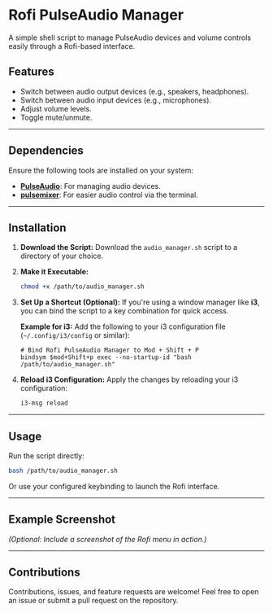# **Rofi PulseAudio Manager**

A simple shell script to manage PulseAudio devices and volume controls easily through a Rofi-based interface.

## **Features**
- Switch between audio output devices (e.g., speakers, headphones).
- Switch between audio input devices (e.g., microphones).
- Adjust volume levels.
- Toggle mute/unmute.

---

## **Dependencies**
Ensure the following tools are installed on your system:
- [**PulseAudio**](https://www.freedesktop.org/wiki/Software/PulseAudio/): For managing audio devices.
- [**pulsemixer**](https://github.com/GeorgeFilipkin/pulsemixer): For easier audio control via the terminal.

---

## **Installation**

1. **Download the Script:**
   Download the `audio_manager.sh` script to a directory of your choice.

2. **Make it Executable:**
   ```bash
   chmod +x /path/to/audio_manager.sh
   ```

3. **Set Up a Shortcut (Optional):**
   If you're using a window manager like **i3**, you can bind the script to a key combination for quick access.

   **Example for i3:**
   Add the following to your i3 configuration file (`~/.config/i3/config` or similar):
   ```plaintext
   # Bind Rofi PulseAudio Manager to Mod + Shift + P
   bindsym $mod+Shift+p exec --no-startup-id "bash /path/to/audio_manager.sh"
   ```

4. **Reload i3 Configuration:**
   Apply the changes by reloading your i3 configuration:
   ```bash
   i3-msg reload
   ```

---

## **Usage**

Run the script directly:
```bash
bash /path/to/audio_manager.sh
```

Or use your configured keybinding to launch the Rofi interface.

---

## **Example Screenshot**
*(Optional: Include a screenshot of the Rofi menu in action.)*

---

## **Contributions**
Contributions, issues, and feature requests are welcome! Feel free to open an issue or submit a pull request on the repository.
